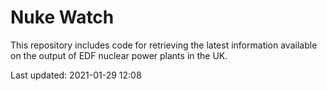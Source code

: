 # Nuke Watch

This repository includes code for retrieving the latest information available on the output of EDF nuclear power plants in the UK.

Last updated: 2021-01-29 12:08